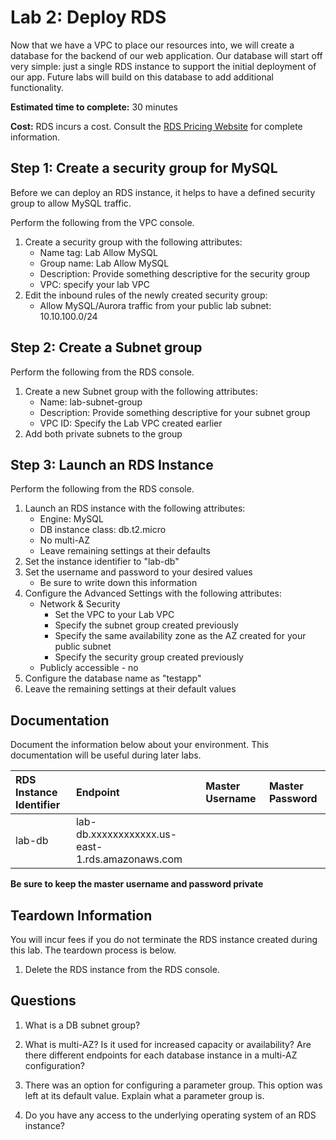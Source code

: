 # Lab 2: Deploy RDS

Now that we have a VPC to place our resources into, we will create a database for the backend of our web application. Our database will start off very simple: just a single RDS instance to support the initial deployment of our app. Future labs will build on this database to add additional functionality.

**Estimated time to complete:** 30 minutes

**Cost:** RDS incurs a cost. Consult the [RDS Pricing Website](https://aws.amazon.com/rds/pricing/) for complete information.

## Step 1: Create a security group for MySQL

Before we can deploy an RDS instance, it helps to have a defined security group to allow MySQL traffic.

Perform the following from the VPC console.

1. Create a security group with the following attributes:
    * Name tag: Lab Allow MySQL
    * Group name: Lab Allow MySQL
    * Description: Provide something descriptive for the security group
    * VPC: specify your lab VPC
2. Edit the inbound rules of the newly created security group:
    * Allow MySQL/Aurora traffic from your public lab subnet: 10.10.100.0/24

## Step 2: Create a Subnet group

Perform the following from the RDS console.

1. Create a new Subnet group with the following attributes:
    * Name: lab-subnet-group
    * Description: Provide something descriptive for your subnet group
    * VPC ID: Specify the Lab VPC created earlier
2. Add both private subnets to the group

## Step 3: Launch an RDS Instance

Perform the following from the RDS console.

1. Launch an RDS instance with the following attributes:
    * Engine: MySQL
    * DB instance class: db.t2.micro
    * No multi-AZ
    * Leave remaining settings at their defaults
2. Set the instance identifier to "lab-db"
3. Set the username and password to your desired values
    * Be sure to write down this information
4. Configure the Advanced Settings with the following attributes:
    * Network & Security
      * Set the VPC to your Lab VPC
      * Specify the subnet group created previously
      * Specify the same availability zone as the AZ created for your public subnet
      * Specify the security group created previously
    * Publicly accessible - no
5. Configure the database name as "testapp"
6. Leave the remaining settings at their default values

## Documentation

Document the information below about your environment. This documentation will be useful during later labs.

| RDS Instance Identifier    | Endpoint                                        | Master Username | Master Password |
| :------------------------- | :---------------------------------------------- | :-------------- | :-------------- |
| lab-db                     | lab-db.xxxxxxxxxxxx.us-east-1.rds.amazonaws.com |                 |                 |

**Be sure to keep the master username and password private**

## Teardown Information

You will incur fees if you do not terminate the RDS instance created during this lab. The teardown process is below.

1. Delete the RDS instance from the RDS console.

## Questions

1. What is a DB subnet group?

2. What is multi-AZ? Is it used for increased capacity or availability? Are there different endpoints for each database instance in a multi-AZ configuration?

3. There was an option for configuring a parameter group. This option was left at its default value. Explain what a parameter group is.

4. Do you have any access to the underlying operating system of an RDS instance?
